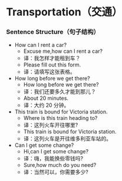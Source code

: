 # Transportation（交通）

### Sentence Structure（句子结构）

- How can I rent a car?
  - Excuse me,how can I rent a car?
  - 译：我怎样才能租到车？
  - Please fill out this form.
  - 译：请填写这张表格。
- How long before we get there?
  - How long before we get there?
  - 译：我们还要多久才能到那儿？
  - About 20 minutes.
  - 译：大约 20 分钟。
- This train is bound for Victoria station.
  - Where is this train heading to?
  - 译：这列火车开往哪里?
  - This train is bound for Victoria station.
  - 译：这列火车是开往维多利亚车站的。
- Can I get some change?
  - Hi,can I get some change?
  - 译：嗨，我能换些零钱吗?
  - Sure,how much do you need?
  - 译：当然可以，你需要多少?
